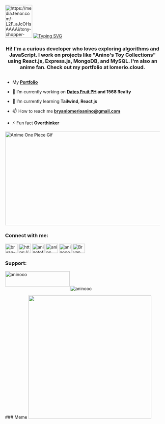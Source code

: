                                                                                                                                                                                         
  <img src="https://media.tenor.com/-L2F_aJcOHsAAAAi/tony-chopper-one-piece.gif" alt="https://media.tenor.com/-L2F_aJcOHsAAAAi/tony-chopper-one-piece.gif" class="transparent shrinkToFit" width="88" height="106"> [![Typing SVG](https://readme-typing-svg.demolab.com?font=Fira+Code&weight=900&size=30&duration=5029&pause=1000&color=0BD642&random=true&width=435&lines=Hi%2C+I'm+Bryan+Lomerio%E2%98%95)](https://git.io/typing-svg)
<h3 align="center"> Hi! I'm a curious developer who loves exploring algorithms and JavaScript. I work on projects like "Anino's Toy Collections" using React.js, Express.js, MongoDB, and MySQL. I'm also an anime fan. Check out my portfolio at lomerio.cloud.</h3>

<p align="left"> <a href="https://twitter.com/" target="blank"><img src="https://img.shields.io/twitter/follow/?logo=twitter&style=for-the-badge" alt="" /></a> </p>

- My **[Portfolio](https://www.lomerio.cloud)**
  
- 🔭 I’m currently working on **[Dates Fruit PH](https://www.datesfruitph.com/?fbclid=IwAR3fDxde1zMPaVwTeej7GEK_4KymNzhGwTMn0CpVRdtRcpMXXDa5H8oveXE_aem_AcVbgDC_PoOQGO-_xnxDKNVkIn252z6ALE2dcaL5J1Y4aNs7nlQoRiRzzSVGKJ1Sx7J82EHTAoksHUqNYLc3G7-g) and 1568 Realty**

- 🌱 I’m currently learning **Tailwind, React js**

- 📫 How to reach me **bryanlomerioanino@gmail.com**

- ⚡ Fun fact **Overthinker**

<img width="540" height="304" class="img-responsive" src="https://giffiles.alphacoders.com/220/220417.gif" alt="Anime One Piece Gif" title="Anime One Piece Gif">

<h3 align="left">Connect with me:</h3>
<p align="left">
<a href="https://linkedin.com/in/bryan-lomerio-26562123a" target="blank"><img align="center" src="https://raw.githubusercontent.com/rahuldkjain/github-profile-readme-generator/master/src/images/icons/Social/linked-in-alt.svg" alt="bryan-lomerio-26562123a" height="30" width="40" /></a>
<a href="https://www.facebook.com/aninoqt" target="blank"><img align="center" src="https://raw.githubusercontent.com/rahuldkjain/github-profile-readme-generator/master/src/images/icons/Social/facebook.svg" alt="https://www.facebook.com/aninoqt" height="30" width="40" /></a>
<a href="https://instagram.com/aninotoff" target="blank"><img align="center" src="https://raw.githubusercontent.com/rahuldkjain/github-profile-readme-generator/master/src/images/icons/Social/instagram.svg" alt="aninotoff" height="30" width="40" /></a>
<a href="https://www.hackerrank.com/anino_" target="blank"><img align="center" src="https://raw.githubusercontent.com/rahuldkjain/github-profile-readme-generator/master/src/images/icons/Social/hackerrank.svg" alt="anino_" height="30" width="40" /></a>
<a href="https://discord.gg/aninoooo." target="blank"><img align="center" src="https://raw.githubusercontent.com/rahuldkjain/github-profile-readme-generator/master/src/images/icons/Social/discord.svg" alt="aninoooo." height="30" width="40" /></a>
<a href="https://www.youtube.com/@bryanlomerio2762" target="blank"><img align="center" src="https://cdn-icons-png.flaticon.com/256/1384/1384060.png" alt="Bryan" height="30" width="40" /></a>
</p>

<h3 align="left">Support:</h3>
<p><a href="https://www.buymeacoffee.com/aninooo"> <img align="left" src="https://cdn.buymeacoffee.com/buttons/v2/default-yellow.png" height="50" width="210" alt="aninooo" /></a></p><br><br>

<p><img align="center" src="https://github-readme-streak-stats.herokuapp.com/?user=aninooo&" alt="aninooo"/></p>
### Meme
<img src='https://randommeme-five.vercel.app/' style="height: 400px;"/>
